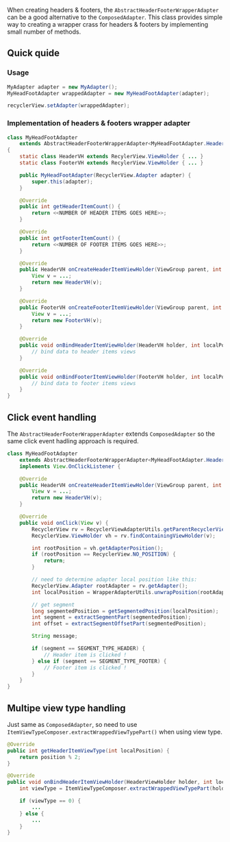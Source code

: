 When creating headers & footers, the `AbstractHeaderFooterWrapperAdapter` can be a good alternative to the `ComposedAdapter`. This class provides simple way to creating a wrapper crass for headers & footers by implementing small number of methods.


## Quick quide

### Usage

```java
MyAdapter adapter = new MyAdapter();
MyHeadFootAdapter wrappedAdapter = new MyHeadFootAdapter(adapter);

recyclerView.setAdapter(wrappedAdapter);

```

### Implementation of headers & footers wrapper adapter

```java
class MyHeadFootAdapter 
    extends AbstractHeaderFooterWrapperAdapter<MyHeadFootAdapter.HeaderVH, MyHeadFootAdapter.FooterVH>
{
    static class HeaderVH extends RecylerView.ViewHolder { ... }
    static class FooterVH extends RecylerView.ViewHolder { ... }

    public MyHeadFootAdapter(RecyclerView.Adapter adapter) {
        super.this(adapter);
    }

    @Override
    public int getHeaderItemCount() {
        return <<NUMBER OF HEADER ITEMS GOES HERE>>;
    }

    @Override
    public int getFooterItemCount() {
        return <<NUMBER OF FOOTER ITEMS GOES HERE>>;
    }

    @Override
    public HeaderVH onCreateHeaderItemViewHolder(ViewGroup parent, int viewType) {
        View v = ...;
        return new HeaderVH(v);
    }

    @Override
    public FooterVH onCreateFooterItemViewHolder(ViewGroup parent, int viewType) {
        View v = ...;
        return new FooterVH(v);
    }

    @Override
    public void onBindHeaderItemViewHolder(HeaderVH holder, int localPosition) {
        // bind data to header items views
    }

    @Override
    public void onBindFooterItemViewHolder(FooterVH holder, int localPosition) {
        // bind data to footer items views
    }
}
```

## Click event handling

The `AbstractHeaderFooterWrapperAdapter` extends `ComposedAdapter` so the same click event hadling approach is required.

```java
class MyHeadFootAdapter 
    extends AbstractHeaderFooterWrapperAdapter<MyHeadFootAdapter.HeaderVH, MyHeadFootAdapter.FooterVH>
    implements View.OnClickListener {

    @Override
    public HeaderVH onCreateHeaderItemViewHolder(ViewGroup parent, int viewType) {
        View v = ...;
        return new HeaderVH(v);
    }

    @Override
    public void onClick(View v) {
        RecyclerView rv = RecyclerViewAdapterUtils.getParentRecyclerView(v);
        RecyclerView.ViewHolder vh = rv.findContainingViewHolder(v);

        int rootPosition = vh.getAdapterPosition();
        if (rootPosition == RecyclerView.NO_POSITION) {
            return;
        }

        // need to determine adapter local position like this:
        RecyclerView.Adapter rootAdapter = rv.getAdapter();
        int localPosition = WrapperAdapterUtils.unwrapPosition(rootAdapter, this, rootPosition);

        // get segment
        long segmentedPosition = getSegmentedPosition(localPosition);
        int segment = extractSegmentPart(segmentedPosition);
        int offset = extractSegmentOffsetPart(segmentedPosition);

        String message;

        if (segment == SEGMENT_TYPE_HEADER) {
            // Header item is clicked !
        } else if (segment == SEGMENT_TYPE_FOOTER) {
            // Footer item is clicked !
        }
    }
}

```

## Multipe view type handling

Just same as `ComposedAdapter`, so need to use `ItemViewTypeComposer.extractWrappedViewTypePart()` when using view type.

```java
@Override
public int getHeaderItemViewType(int localPosition) {
    return position % 2;
}

@Override
public void onBindHeaderItemViewHolder(HeaderViewHolder holder, int localPosition) {
    int viewType = ItemViewTypeComposer.extractWrappedViewTypePart(holder.getItemViewType());

    if (viewType == 0) {
    	...
    } else {
        ...
    }
}
```

